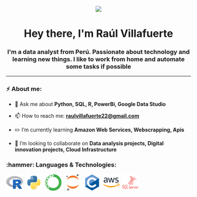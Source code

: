 <div id="header" align = "center">
    <img src="https://media.giphy.com/media/2fQ1Gq3KOpvNs4NTmu/giphy.gif" width = "300"/>
    <h1 align = "center"> Hey there, I'm Raúl Villafuerte</h1>
    <h3 align = "center"> I'm a data analyst from Perú. Passionate about technology and learning new things. I like to work from home and automate some tasks                             if possible 
</div>

---

### ⚡ About me:

- 💬 Ask me about **Python, SQL, R, PowerBi, Google Data Studio** 

- 📫 How to reach me: **raulvillafuerte22@gmail.com**

- :pencil2:  I’m currently learning **Amazon Web Services, Webscrapping, Apis**

- 👯  I’m looking to collaborate on **Data analysis projects, Digital innovation projects, Cloud Infrastructure**

<div align="left">
    <h3> :hammer: Languages & Technologies: </h3>
    <div>
        <img src="https://github.com/devicons/devicon/blob/master/icons/r/r-original.svg " title="R" alt ="R"
        width="45" height="45"/>&nbsp;
        <img src="https://github.com/devicons/devicon/blob/master/icons/python/python-original.svg" title="PYTHON" alt ="Python"
        width="45" height="45"/>&nbsp;
        <img src="https://github.com/devicons/devicon/blob/master/icons/anaconda/anaconda-original.svg" title="ANACONDA" alt ="Anaconda"
        width="45" height="45"/>&nbsp;
        <img src="https://github.com/devicons/devicon/blob/master/icons/jupyter/jupyter-original.svg" title="JUPYTER NOTEBOOK" alt ="Jupyter Notebook"
        width="45" height="45"/>&nbsp;
        <img src="https://github.com/devicons/devicon/blob/master/icons/c/c-original.svg" title="C++" alt ="C++"
        width="45" height="45"/>&nbsp;
        <img src="https://github.com/devicons/devicon/blob/master/icons/amazonwebservices/amazonwebservices-original-wordmark.svg" title="AWS" alt ="Aws"
        width="45" height="45"/>&nbsp; 
        <img src="https://github.com/devicons/devicon/blob/master/icons/microsoftsqlserver/microsoftsqlserver-plain-wordmark.svg" title="SQL Server" alt ="SQL"
        width="45" height="45"/>&nbsp;
       
        
<!--
**RVillafuerte22/RVillafuerte22** is a ✨ _special_ ✨ repository because its `README.md` (this file) appears on your GitHub profile.

Here are some ideas to get you started:

- 🔭 I’m currently working on ...
- 🌱 I’m currently learning ...
- 👯 I’m looking to collaborate on ...
- 🤔 I’m looking for help with ...
- 💬 Ask me about ...
- 📫 How to reach me: ...
- 😄 Pronouns: ...
- ⚡ Fun fact: ...
-->
